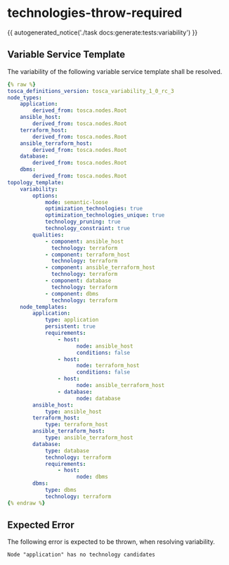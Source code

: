 # technologies-throw-required

{{ autogenerated_notice('./task docs:generate:tests:variability') }}


## Variable Service Template

The variability of the following variable service template shall be resolved.

```yaml linenums="1"
{% raw %}
tosca_definitions_version: tosca_variability_1_0_rc_3
node_types:
    application:
        derived_from: tosca.nodes.Root
    ansible_host:
        derived_from: tosca.nodes.Root
    terraform_host:
        derived_from: tosca.nodes.Root
    ansible_terraform_host:
        derived_from: tosca.nodes.Root
    database:
        derived_from: tosca.nodes.Root
    dbms:
        derived_from: tosca.nodes.Root
topology_template:
    variability:
        options:
            mode: semantic-loose
            optimization_technologies: true
            optimization_technologies_unique: true
            technology_pruning: true
            technology_constraint: true
        qualities:
            - component: ansible_host
              technology: terraform
            - component: terraform_host
              technology: terraform
            - component: ansible_terraform_host
              technology: terraform
            - component: database
              technology: terraform
            - component: dbms
              technology: terraform
    node_templates:
        application:
            type: application
            persistent: true
            requirements:
                - host:
                      node: ansible_host
                      conditions: false
                - host:
                      node: terraform_host
                      conditions: false
                - host:
                      node: ansible_terraform_host
                - database:
                      node: database
        ansible_host:
            type: ansible_host
        terraform_host:
            type: terraform_host
        ansible_terraform_host:
            type: ansible_terraform_host
        database:
            type: database
            technology: terraform
            requirements:
                - host:
                      node: dbms
        dbms:
            type: dbms
            technology: terraform
{% endraw %}
```





## Expected Error

The following error is expected to be thrown, when resolving variability.

```text linenums="1"
Node "application" has no technology candidates
```
